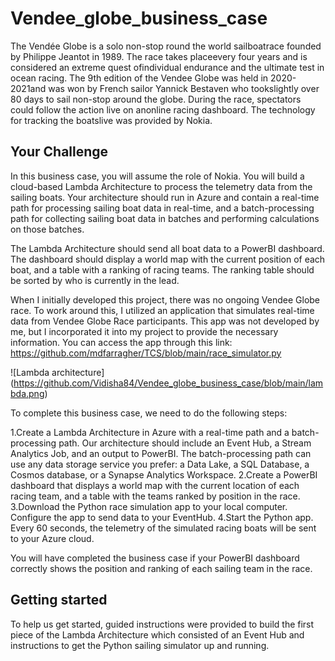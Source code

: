 # Vendee_globe_business_case
The Vendée Globe is a solo non-stop round the world sailboatrace founded by Philippe Jeantot in 1989. The race takes placeevery four years and is considered an extreme quest ofindividual endurance and the ultimate test in ocean racing.
The 9th edition of the Vendee Globe was held in 2020-2021and was won by French sailor Yannick Bestaven who tookslightly over 80 days to sail non-stop around the globe.
During the race, spectators could follow the action live on anonline racing dashboard. The technology for tracking the boatslive was provided by Nokia.

## Your Challenge
In this business case, you will assume the role of Nokia. You will build a cloud-based Lambda Architecture to process the telemetry data from the sailing boats. 
Your architecture should run in Azure and contain a real-time path for processing sailing boat data in real-time, and a batch-processing path
for collecting sailing boat data in batches and performing calculations on those batches.

The Lambda Architecture should send all boat data to a PowerBI dashboard. The dashboard should display a world map with the current position of each boat, and a table with a ranking of racing teams. The ranking table should be sorted by who is currently in the lead.

When I initially developed this project, there was no ongoing Vendee Globe race. To work around this, I utilized an application that simulates real-time data from Vendee Globe Race participants. This app was not developed by me, but I incorporated it into my project to provide the necessary information. You can access the app through this link: https://github.com/mdfarragher/TCS/blob/main/race_simulator.py

![Lambda architecture] (https://github.com/Vidisha84/Vendee_globe_business_case/blob/main/lambda.png)


To complete this business case, we need to do the following steps:

1.Create a Lambda Architecture in Azure with a real-time path and a batch-processing path. Our architecture should include an Event Hub, a Stream Analytics Job, and an output to PowerBI. The batch-processing path can use any data storage service you prefer: a Data Lake, a SQL Database, a Cosmos database, or a Synapse Analytics Workspace.
2.Create a PowerBI dashboard that displays a world map with the current location of each racing team, and a table with the teams ranked by position in the race.
3.Download the Python race simulation app to your local computer. Configure the app to send data to your EventHub.
4.Start the Python app. Every 60 seconds, the telemetry of the simulated racing boats will be sent to your Azure cloud.

 You will have completed the business case if your PowerBI dashboard correctly shows the position and ranking of each sailing team in the 
 race.

 ## Getting started
 To help us get started, guided instructions were provided to build the first piece of the Lambda Architecture which consisted of an Event Hub and instructions to get the Python sailing simulator up and running.
